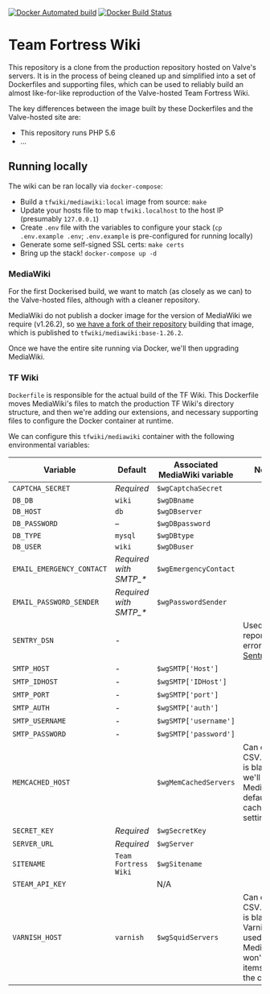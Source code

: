 [![Docker Automated build](https://img.shields.io/docker/automated/tfwiki/mediawiki.svg)](https://hub.docker.com/r/tfwiki/mediawiki/)
[![Docker Build Status](https://img.shields.io/docker/build/tfwiki/mediawiki.svg)](https://hub.docker.com/r/tfwiki/mediawiki/)

Team Fortress Wiki
====================

This repository is a clone from the production repository hosted on Valve's servers. It is in the process of being cleaned up and simplified into a set of Dockerfiles and supporting files, which can be used to reliably build an almost like-for-like reproduction of the Valve-hosted Team Fortress Wiki.

The key differences between the image built by these Dockerfiles and the Valve-hosted site are:
* This repository runs PHP 5.6
* ...

## Running locally

The wiki can be ran locally via `docker-compose`:

* Build a `tfwiki/mediawiki:local` image from source: `make`
* Update your hosts file to map `tfwiki.localhost` to the host IP (presumably `127.0.0.1`)
* Create `.env` file with the variables to configure your stack (`cp .env.example .env`; `.env.example` is pre-configured for running locally)
* Generate some self-signed SSL certs: `make certs`
* Bring up the stack! `docker-compose up -d`

### MediaWiki

For the first Dockerised build, we want to match (as closely as we can) to the Valve-hosted files, although with a cleaner repository.

MediaWiki do not publish a docker image for the version of MediaWiki we require (v1.26.2), so [we have a fork of their repository](https://github.com/tfwiki/mediawiki-docker) building that image, which is published to `tfwiki/mediawiki:base-1.26.2`.

Once we have the entire site running via Docker, we'll then upgrading MediaWiki.

### TF Wiki

`Dockerfile` is responsible for the actual build of the TF Wiki. This Dockerfile moves MediaWiki's files to match the production TF Wiki's directory structure, and then we're adding our extensions, and necessary supporting files to configure the Docker container at runtime.

We can configure this `tfwiki/mediawiki` container with the following environmental variables:

Variable                  | Default                 | Associated MediaWiki variable | Notes
------------------------- | ----------------------- | ----------------------------- | -----
`CAPTCHA_SECRET`          | *Required*              | `$wgCaptchaSecret`            | 
`DB_DB`                   | `wiki`                  | `$wgDBname`                   |
`DB_HOST`                 | `db`                    | `$wgDBserver`                 |
`DB_PASSWORD`             | –                       | `$wgDBpassword`               |
`DB_TYPE`                 | `mysql`                 | `$wgDBtype`                   |
`DB_USER`                 | `wiki`                  | `$wgDBuser`                   |
`EMAIL_EMERGENCY_CONTACT` | *Required with SMTP_\** | `$wgEmergencyContact`         | 
`EMAIL_PASSWORD_SENDER `  | *Required with SMTP_\** | `$wgPasswordSender`           | 
`SENTRY_DSN`              | -                       |                               | Used to report errors to [Sentry](https://sentry.io)
`SMTP_HOST`               | -                       | `$wgSMTP['Host']`             |
`SMTP_IDHOST`             | -                       | `$wgSMTP['IDHost']`           |
`SMTP_PORT`               | -                       | `$wgSMTP['port']`             |
`SMTP_AUTH`               | -                       | `$wgSMTP['auth']`             |
`SMTP_USERNAME`           | -                       | `$wgSMTP['username']`         |
`SMTP_PASSWORD`           | -                       | `$wgSMTP['password']`         |
`MEMCACHED_HOST`          |                         | `$wgMemCachedServers`         | Can declare CSV. If this is blank we'll use MediaWiki's default cache settings
`SECRET_KEY`              | *Required*              | `$wgSecretKey`                |
`SERVER_URL`              | *Required*              | `$wgServer`                   |
`SITENAME`                | `Team Fortress Wiki`    | `$wgSitename`                 |
`STEAM_API_KEY`           |                         | N/A                           |
`VARNISH_HOST`            | `varnish`               | `$wgSquidServers`             | Can declare CSV. If this is blank and Varnish is used, MediaWiki won't purge items from the cache
